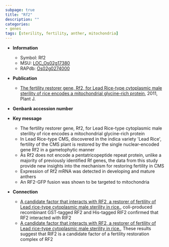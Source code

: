 ```yaml
---
subpage: true
title: "Rf2"
description: ""
categories:
- genes
tags: [sterility, fertility, anther, mitochondria]
---
```


* **Information**  
    + Symbol: Rf2  
    + MSU: [LOC_Os02g17380](http://rice.plantbiology.msu.edu/cgi-bin/ORF_infopage.cgi?orf=LOC_Os02g17380)  
    + RAPdb: [Os02g0274000](http://rapdb.dna.affrc.go.jp/viewer/gbrowse_details/irgsp1?name=Os02g0274000)  

* **Publication**  
    + [The fertility restorer gene, Rf2, for Lead Rice-type cytoplasmic male sterility of rice encodes a mitochondrial glycine-rich protein](http://www.ncbi.nlm.nih.gov/pubmed?term=The+fertility+restorer+gene,+Rf2,+for+Lead+Rice-type+cytoplasmic+male+sterility+of+rice+encodes+a+mitochondrial+glycine-rich+protein%5BTitle%5D), 2011, Plant J.

* **Genbank accession number**  

* **Key message**  
    + The fertility restorer gene, Rf2, for Lead Rice-type cytoplasmic male sterility of rice encodes a mitochondrial glycine-rich protein
    + In Lead Rice-type CMS, discovered in the indica variety 'Lead Rice', fertility of the CMS plant is restored by the single nuclear-encoded gene Rf2 in a gametophytic manner
    + As Rf2 does not encode a pentatricopeptide repeat protein, unlike a majority of previously identified Rf genes, the data from this study provide new insights into the mechanism for restoring fertility in CMS
    + Expression of Rf2 mRNA was detected in developing and mature anthers
    + An RF2-GFP fusion was shown to be targeted to mitochondria

* **Connection**  
    + [A candidate factor that interacts with RF2, a restorer of fertility of Lead rice-type cytoplasmic male sterility in rice.](http://www.ncbi.nlm.nih.gov/pubmed?term=A+candidate+factor+that+interacts+with+RF2,+a+restorer+of+fertility+of+Lead+rice-type+cytoplasmic+male+sterility+in+rice.%5BTitle%5D), coli-produced recombinant GST-tagged RF2 and His-tagged RIF2 confirmed that RF2 interacted with RIF2
    + [A candidate factor that interacts with RF2, a restorer of fertility of Lead rice-type cytoplasmic male sterility in rice.](http://www.ncbi.nlm.nih.gov/pubmed?term=A+candidate+factor+that+interacts+with+RF2,+a+restorer+of+fertility+of+Lead+rice-type+cytoplasmic+male+sterility+in+rice.%5BTitle%5D), These results suggest that RIF2 is a candidate factor of a fertility restoration complex of RF2




